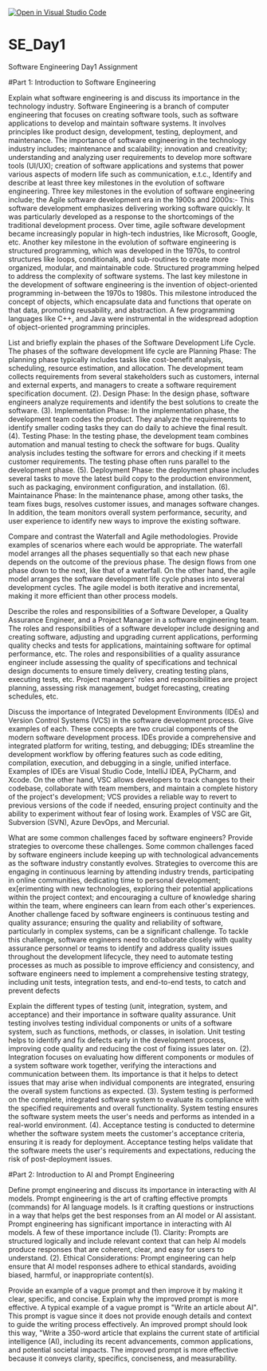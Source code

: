 [![Open in Visual Studio Code](https://classroom.github.com/assets/open-in-vscode-2e0aaae1b6195c2367325f4f02e2d04e9abb55f0b24a779b69b11b9e10269abc.svg)](https://classroom.github.com/online_ide?assignment_repo_id=15614391&assignment_repo_type=AssignmentRepo)
# SE_Day1
Software Engineering Day1 Assignment

#Part 1: Introduction to Software Engineering

Explain what software engineering is and discuss its importance in the technology industry.
Software Engineering is a branch of computer engineering that focuses on creating software tools, such as software applications to develop and maintain software systems. It involves principles like product design, development, testing, deployment, and maintenance. 
The importance of software engineering in the technology industry includes; maintenance and scalability; innovation and creativity; understanding and analyzing user requirements to develop more software tools (UI/UX); creation of software applications and systems that power various aspects of modern life such as communication, e.t.c.,
Identify and describe at least three key milestones in the evolution of software engineering.
Three key milestones in the evolution of software engineering include; the Agile software development era in the 1900s and 2000s:- This software development emphasizes delivering working software quickly. It was particularly developed as a response to the shortcomings of the traditional development process. Over time, agile software development became increasingly popular in high-tech industries, like Microsoft, Google, etc. Another key milestone in the evolution of software engineering is structured programming, which was developed in the 1970s, to control structures like loops, conditionals, and sub-routines to create more organized, modular, and maintainable code. Structured programming helped to address the complexity of software systems. The last key milestone in the development of software engineering is the invention of object-oriented programming in-between the 1970s to 1980s. This milestone introduced the concept of objects, which encapsulate data and functions that operate on that data, promoting reusability, and abstraction. A few programming languages like C++, and Java were instrumental in the widespread adoption of object-oriented programming principles.

List and briefly explain the phases of the Software Development Life Cycle.
The phases of the software development life cycle are Planning Phase: The planning phase typically includes tasks like cost-benefit analysis, scheduling, resource estimation, and allocation. The development team collects requirements from several stakeholders such as customers, internal and external experts, and managers to create a software requirement specification document. (2). Design Phase: In the design phase, software engineers analyze requirements and identify the best solutions to create the software. (3). Implementation Phase: In the implementation phase, the development team codes the product. They analyze the requirements to identify smaller coding tasks they can do daily to achieve the final result. (4). Testing Phase: In the testing phase, the development team combines automation and manual testing to check the software for bugs. Quality analysis includes testing the software for errors and checking if it meets customer requirements. The testing phase often runs parallel to the development phase. (5). Deployment Phase: the deployment phase includes several tasks to move the latest build copy to the production environment, such as packaging, environment configuration, and installation. (6). Maintainance Phase: In the maintenance phase, among other tasks, the team fixes bugs, resolves customer issues, and manages software changes. In addition, the team monitors overall system performance, security, and user experience to identify new ways to improve the existing software. 

Compare and contrast the Waterfall and Agile methodologies. Provide examples of scenarios where each would be appropriate.
The waterfall model arranges all the phases sequentially so that each new phase depends on the outcome of the previous phase. The design flows from one phase down to the next, like that of a waterfall. On the other hand, the agile model arranges the software development life cycle phases into several development cycles. The agile model is both iterative and incremental, making it more efficient than other process models.

Describe the roles and responsibilities of a Software Developer, a Quality Assurance Engineer, and a Project Manager in a software engineering team.
The roles and responsibilities of a software developer include designing and creating software, adjusting and upgrading current applications, performing quality checks and tests for applications, maintaining software for optimal performance, etc. The roles and responsibilities of a quality assurance engineer include assessing the quality of specifications and technical design documents to ensure timely delivery, creating testing plans, executing tests, etc. Project managers' roles and responsibilities are project planning, assessing risk management, budget forecasting, creating schedules, etc.

Discuss the importance of Integrated Development Environments (IDEs) and Version Control Systems (VCS) in the software development process. Give examples of each.
These concepts are two crucial components of the modern software development process. IDEs provide a comprehensive and integrated platform for writing, testing, and debugging; IDEs streamline the development workflow by offering features such as code editing, compilation, execution, and debugging in a single, unified interface. Examples of IDEs are Visual Studio Code, IntelliJ IDEA, PyCharm, and Xcode. On the other hand, VSC allows developers to track changes to their codebase, collaborate with team members, and maintain a complete history of the project's development; VCS provides a reliable way to revert to previous versions of the code if needed, ensuring project continuity and the ability to experiment without fear of losing work. Examples of VSC are Git, Subversion (SVN), Azure DevOps, and Mercurial. 

What are some common challenges faced by software engineers? Provide strategies to overcome these challenges.
Some common challenges faced by software engineers include keeping up with technological advancements as the software industry constantly evolves. Strategies to overcome this are engaging in continuous learning by attending industry trends, participating in online communities, dedicating time to personal development; ex[erimenting with new technologies, exploring their potential applications within the project context; and encouraging a culture of knowledge sharing within the team, where engineers can learn from each other's experiences. Another challenge faced by software engineers is continuous testing and quality assurance; ensuring the quality and reliability of software, particularly in complex systems, can be a significant challenge. To tackle this challenge, software engineers need to collaborate closely with quality assurance personnel or teams to identify and address quality issues throughout the development lifecycle, they need to automate testing processes as much as possible to improve efficiency and consistency, and software engineers need to implement a comprehensive testing strategy, including unit tests, integration tests, and end-to-end tests, to catch and prevent defects

Explain the different types of testing (unit, integration, system, and acceptance) and their importance in software quality assurance.
Unit testing involves testing individual components or units of a software system, such as functions, methods, or classes, in isolation. Unit testing helps to identify and fix defects early in the development process, improving code quality and reducing the cost of fixing issues later on. (2). Integration focuses on evaluating how different components or modules of a system software work together, verifying the interactions and communication between them. Its importance is that it helps to detect issues that may arise when individual components are integrated, ensuring the overall system functions as expected. (3). System testing is performed on the complete, integrated software system to evaluate its compliance with the specified requirements and overall functionality. System testing ensures the software system meets the user's needs and performs as intended in a real-world environment. (4). Acceptance testing is conducted to determine whether the software system meets the customer's acceptance criteria, ensuring it is ready for deployment. Acceptance testing helps validate that the software meets the user's requirements and expectations, reducing the risk of post-deployment issues.

#Part 2: Introduction to AI and Prompt Engineering


Define prompt engineering and discuss its importance in interacting with AI models.
Prompt engineering is the art of crafting effective prompts (commands) for AI language models. Is it crafting questions or instructions in a way that helps get the best responses from an AI model or AI assistant. Prompt engineering has significant importance in interacting with AI models. A few of these importance include (1). Clarity: Prompts are structured logically and include relevant context that can help AI models produce responses that are coherent, clear, and easy for users to understand. (2). Ethical Considerations: Prompt engineering can help ensure that AI model responses adhere to ethical standards, avoiding biased, harmful, or inappropriate content(s). 

Provide an example of a vague prompt and then improve it by making it clear, specific, and concise. Explain why the improved prompt is more effective.
A typical example of a vague prompt is "Write an article about AI". This prompt is vague since it does not provide enough details and context to guide the writing process effectively. An improved prompt should look this way, "Write a 350-word article that explains the current state of artificial intelligence (AI), including its recent advancements, common applications, and potential societal impacts. The improved prompt is more effective because it conveys clarity, specifics, conciseness, and measurability.  

